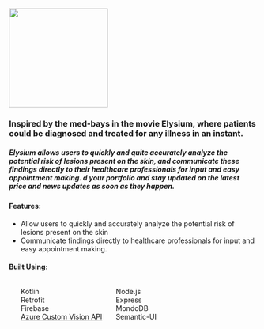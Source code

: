 # <img src="https://i.imgur.com/odLTPzD.png" height="200dp">
<h3>Inspired by the med-bays in the movie Elysium, where patients could be diagnosed and treated for any illness in an instant.
</h3>

<h5>

Elysium allows users to quickly and quite accurately analyze the potential risk of lesions present on the skin, and communicate these findings directly to their healthcare professionals for input and easy appointment making.
d your portfolio and stay updated on the latest price and news updates as soon as they happen.
</h5>
<h4>
Features: 
  </h4>
  <ul>
    <li>
Allow users to quickly and accurately analyze the potential risk of lesions present on the skin
  </li>
  <li>
Communicate findings directly to healthcare professionals for input and easy appointment making.    </li>
 
  </ul>

<h4>Built Using: </h4>
 <span>
  <ul style="list-style-type: none; display: inline-block;">
    <li>
      Kotlin
    </li>
  <li>
      Retrofit
    </li>
   <li>
Firebase    
  </li>
   <li>
<a href="https://azure.microsoft.com/en-ca/services/cognitive-services/custom-vision-service/">Azure Custom Vision API </a>   
  </li>
  </ul>
 <ul style="list-style-type: none; display: inline-block;">
  <li>
    Node.js
    </li>
  <li>
Express   
  </li>
  <li>
MondoDB
  </li>
    <li>
Semantic-UI
  </li>
  
  
  </ul>
</span>
